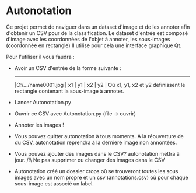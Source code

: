# Autonotation

Ce projet permet de naviguer dans un dataset d'image et de les annoter afin d'obtenir un CSV pour de la classification.
Le dataset d'entrée est composé d'image avec les coordonnées de l'objet à annoter, les sous-images (coordonnée en rectangle)
Il utilise pour cela une interface graphique Qt.

Pour l'utiliser il vous faudra :
 - Avoir un CSV d'entrée de la forme suivante :
	__________________________________________
	|C:/.../name0001.jpg | x1 | y1 | x2 | y2 |
   Où x1, y1, x2 et y2 définissent le rectangle contenant la sous-image à annoter.

 - Lancer Autonotation.py

 - Ouvrir ce CSV avec Autonotation.py (file -> ouvrir)

 - Annoter les images !

 - Vous pouvez quitter autonotation à tous moments. A la réouverture de du CSV, autonotation reprendra à la derniere image non annontées.

 - Vous pouvez ajouter des images dans le CSV? autonotation mettra à jour.
   /!\ Ne pas supprimer ou changer des images dans le CSV 

 - Autonotation créé un dossier crops où se trouveront toutes les sous images avec un nom propre et un csv (annotations.csv) où pour chaque sous-image est associé un label.
